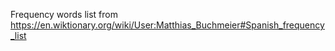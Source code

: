 Frequency words list from https://en.wiktionary.org/wiki/User:Matthias_Buchmeier#Spanish_frequency_list
